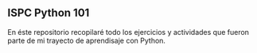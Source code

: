 ## ISPC Python 101

En éste repositorio recopilaré todo los ejercicios y actividades que fueron parte de mi trayecto de aprendisaje con Python.